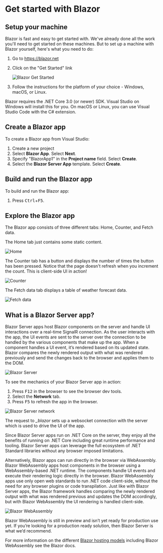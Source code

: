 # Get started with Blazor

## Setup your machine

Blazor is fast and easy to get started with. We've already done all the work you'll need to get started on these machines. But to set up a machine with Blazor yourself, here's what you need to do:

1. Go to https://blazor.net
1. Click on the "Get Started" link

    ![Blazor Get Started](https://user-images.githubusercontent.com/1874516/67251093-b7ba0e00-f422-11e9-9b76-35f823dbad05.png)

1. Follow the instructions for the platform of your choice - Windows, macOS, or Linux.

Blazor requires the .NET Core 3.0 (or newer) SDK. Visual Studio on Windows will install this for you. On macOS or Linux, you can use Visual Studio Code with the C# extension.

## Create a Blazor app

To create a Blazor app from Visual Studio:

1. Create a new project
1. Select **Blazor App**. Select **Next**.
1. Specify "BlazorApp1" in the **Project name** field. Select **Create**.
1. Select the **Blazor Server App** template. Select **Create**.

## Build and run the Blazor app

To build and run the Blazor app:

1. Press <kbd>Ctrl</kbd>+<kbd>F5</kbd>.

## Explore the Blazor app

The Blazor app consists of three different tabs: Home, Counter, and Fetch data.

The Home tab just contains some static content.

![Home](https://user-images.githubusercontent.com/1874516/67256798-c19d3a80-f43d-11e9-8bda-8a474a8576c4.png)

The Counter tab has a button and displays the number of times the button has been pressed. Notice that the page doesn't refresh when you increment the count. This is client-side UI in action!

![Counter](https://user-images.githubusercontent.com/1874516/67256817-d11c8380-f43d-11e9-9a81-dd4e31e2b7e2.png)

The Fetch data tab displays a table of weather forecast data.

![Fetch data](https://user-images.githubusercontent.com/1874516/67256836-eb566180-f43d-11e9-9876-42ded95ddc24.png)

## What is a Blazor Server app?

Blazor Server apps host Blazor components on the server and handle UI interactions over a real-time SignalR connection. As the user interacts with the app, the UI events are sent to the server over the connection to be handled by the various components that make up the app. When a component handles a UI event, it’s rendered based on its updated state. Blazor compares the newly rendered output with what was rendered previously and send the changes back to the browser and applies them to the DOM.

![Blazor Server](https://devblogs.microsoft.com/aspnet/wp-content/uploads/sites/16/2019/02/aspnet-core-razor-components.png)

To see the mechanics of your Blazor Server app in action:

1. Press <kbd>F12</kbd> in the browser to see the browser dev tools.
1. Select the **Network** tab.
1. Press <kbd>F5</kbd> to refresh the app in the browser.

![Blazor Server network](https://user-images.githubusercontent.com/1874516/67256961-82231e00-f43e-11e9-919f-f96512a4878c.png)

The request to *_blazor* sets up a websocket connection with the server which is used to drive the UI of the app.

Since Blazor Server apps run on .NET Core on the server, they enjoy all the benefits of running on .NET Core including great runtime performance and tooling. Blazor Server apps can leverage the full ecosystem of .NET Standard libraries without any browser imposed limitations.

Alternatively, Blazor apps can run directly in the browser via WebAssembly. Blazor WebAssembly apps host components in the browser using a WebAssembly-based .NET runtime. The components handle UI events and execute their rendering logic directly in the browser. Blazor WebAssembly apps use only open web standards to run .NET code client-side, without the need for any browser plugins or code transpilation. Just like with Blazor Server apps, the Blazor framework handles comparing the newly rendered output with what was rendered previous and updates the DOM accordingly, but with Blazor WebAssembly the UI rendering is handled client-side.

![Blazor WebAssembly](https://devblogs.microsoft.com/aspnet/wp-content/uploads/sites/16/2019/02/blazor.png)

Blazor WebAssembly is still in preview and isn’t yet ready for production use yet. If you’re looking for a production ready solution, then Blazor Server is what we’d recommend.

For more information on the different [Blazor hosting models](https://docs.microsoft.com/aspnet/core/blazor/hosting-models) including Blazor WebAssembly see the Blazor docs.
